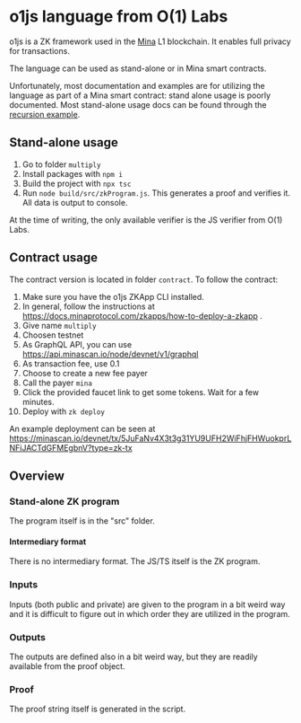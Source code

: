 # o1js language from O(1) Labs

o1js is a ZK framework used in the [Mina](https://minaprotocol.com/) L1 blockchain. It enables full privacy for transactions.

The language can be used as stand-alone or in Mina smart contracts.

Unfortunately, most documentation and examples are for utilizing the language as part of a Mina smart contract: stand alone usage is poorly documented. Most stand-alone usage docs can be found through the [recursion example](https://docs.minaprotocol.com/zkapps/tutorials/recursion).

## Stand-alone usage

1. Go to folder `multiply`
1. Install packages with `npm i`
1. Build the project with `npx tsc`
1. Run `node build/src/zkProgram.js`. This generates a proof and verifies it. All data is output to console.

At the time of writing, the only available verifier is the JS verifier from O(1) Labs.

## Contract usage

The contract version is located in folder `contract`. 
To follow the contract:
1. Make sure you have the o1js ZKApp CLI installed.
1. In general, follow the instructions at https://docs.minaprotocol.com/zkapps/how-to-deploy-a-zkapp .
  1. Give name `multiply`
  1. Choosen testnet
  1. As GraphQL API, you can use https://api.minascan.io/node/devnet/v1/graphql
  1. As transaction fee, use 0.1
  1. Choose to create a new fee payer
  1. Call the payer `mina`
1. Click the provided faucet link to get some tokens. Wait for a few minutes.
1. Deploy with `zk deploy`

An example deployment can be seen at https://minascan.io/devnet/tx/5JuFaNv4X3t3g31YU9UFH2WiFhjFHWuokprLNFiJACTdGFMEgbnV?type=zk-tx

## Overview

### Stand-alone ZK program

The program itself is in the "src" folder.

#### Intermediary format

There is no intermediary format. The JS/TS itself is the ZK program.

### Inputs

Inputs (both public and private) are given to the program in a bit weird way and it is difficult to figure out in which order they are utilized in the program.

### Outputs

The outputs are defined also in a bit weird way, but they are readily available from the proof object.

### Proof

The proof string itself is generated in the script.
